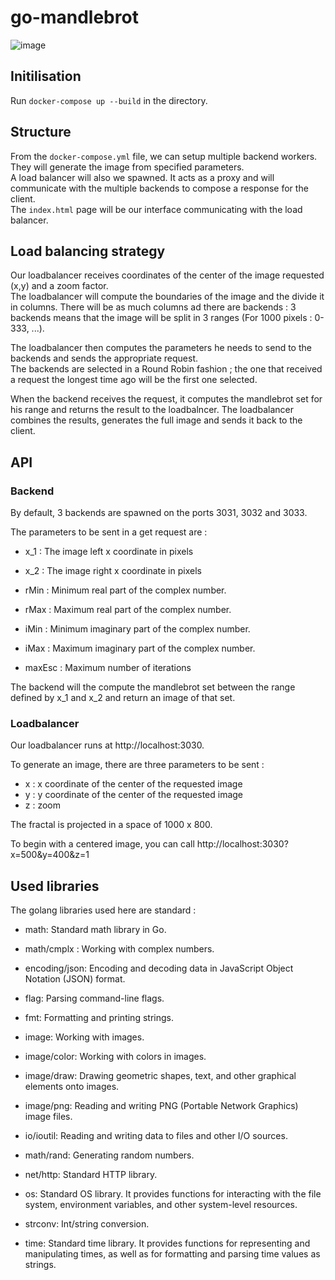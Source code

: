 # go-mandlebrot
![image](https://user-images.githubusercontent.com/35641452/209961306-8b353fef-a0bf-446e-900d-a7040b9e73e1.png)

## Initilisation 
Run `docker-compose up --build` in the directory. 

## Structure
From the `docker-compose.yml` file, we can setup multiple backend workers.  
They will generate the image from specified parameters.   
A load balancer will also we spawned. It acts as a proxy and will communicate with the multiple backends to compose a response for the client.  
The `index.html` page will be our interface communicating with the load balancer. 

## Load balancing strategy 

Our loadbalancer receives coordinates of the center of the image requested (x,y) and a zoom factor.   
The loadbalancer will compute the boundaries of the image and the divide it in columns. There will be as much columns ad there are backends :  3 backends means that the image will be split in 3 ranges (For 1000 pixels : 0-333, ...).  

The loadbalancer then computes the parameters he needs to send to the backends and sends the appropriate request.  
The backends are selected in a Round Robin fashion ; the one that received a request the longest time ago will be the first one selected.   

When the backend receives the request, it computes the mandlebrot set for his range and returns the result to the loadbalncer. 
The loadbalancer combines the results, generates the full image and sends it back to the client. 

## API
### Backend 

By default, 3 backends are spawned on the ports 3031, 3032 and 3033. 

The parameters to be sent in a get request are : 
- x_1 : The image left x coordinate in pixels
- x_2 : The image right x coordinate in pixels

- rMin : Minimum real part of the complex number.
- rMax : Maximum real part of the complex number.
- iMin : Minimum imaginary part of the complex number.
- iMax : Maximum imaginary part of the complex number.
- maxEsc : Maximum number of iterations

The backend will the compute the mandlebrot set between the range defined by x_1 and x_2 and return an image of that set.  

### Loadbalancer

Our loadbalancer runs at http://localhost:3030. 

To generate an image, there are three parameters to be sent : 
- x : x coordinate of the center of the requested image
- y : y coordinate of the center of the requested image
- z : zoom

The fractal is projected in a space of 1000 x 800. 

To begin with a centered image, you can call http://localhost:3030?x=500&y=400&z=1



## Used libraries
The golang libraries used here are standard : 
- math: Standard math library in Go. 
- math/cmplx : Working with complex numbers. 

- encoding/json: Encoding and decoding data in JavaScript Object Notation (JSON) format.

- flag: Parsing command-line flags.

- fmt: Formatting and printing strings. 

- image: Working with images. 

- image/color: Working with colors in images.

- image/draw: Drawing geometric shapes, text, and other graphical elements onto images.

- image/png: Reading and writing PNG (Portable Network Graphics) image files.

- io/ioutil: Reading and writing data to files and other I/O sources.

- math/rand: Generating random numbers.

- net/http: Standard HTTP library.
- os: Standard OS library. It provides functions for interacting with the file system, environment variables, and other system-level resources.
- strconv: Int/string conversion. 
- time: Standard time library. It provides functions for representing and manipulating times, as well as for formatting and parsing time values as strings.
